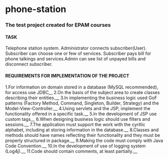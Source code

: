 # phone-station
### The test project created for EPAM courses

#### TASK
 Telephone station system. Administrator connects subscriber(User). Subscriber can choose one or few of services. Subscriber pays bill for phone talkings and services.Admin can see list of unpayed bills and disconnect subscriber.

#### REQUIREMENTS FOR IMPLEMENTATION OF THE PROJECT
   1.For information on domain stored in a database (MySQL recommended), for access use JDBC__
   2.On the basis of the subject area to create classes describing their entities.__
   3.In implementing the business logic used GoF patterns (Factory Method, Command, Singleton, Builder, Strategy) and the Model-View-Controller.__
   4.Using servlets and the JSP, implement the functionality offered in a specific task.__
   5.In the development of JSP use custom tags__
   6.When designing business logic should use filters and sessions.__
   7.The application must support the work with the cyrillic alphabet, including at storing information in the database.__
   8.Classes and methods should have names reflecting their functionality and they must be properly structured in package.__
   9.Making the code must comply with Java Code Convention.__
   10.In the development of use of logging system (Log4j).__
   11.Code should contain comments, at least partially.__
